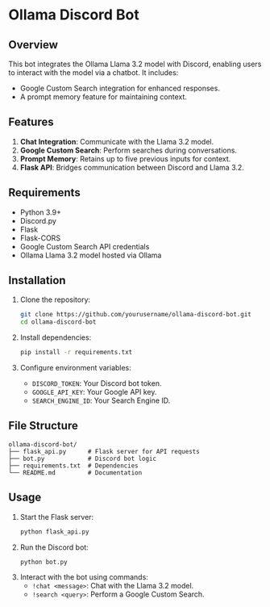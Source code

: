 # Ollama Discord Bot

## Overview
This bot integrates the Ollama Llama 3.2 model with Discord, enabling users to interact with the model via a chatbot. It includes:
- Google Custom Search integration for enhanced responses.
- A prompt memory feature for maintaining context.

## Features
1. **Chat Integration**: Communicate with the Llama 3.2 model.
2. **Google Custom Search**: Perform searches during conversations.
3. **Prompt Memory**: Retains up to five previous inputs for context.
4. **Flask API**: Bridges communication between Discord and Llama 3.2.

## Requirements
- Python 3.9+
- Discord.py
- Flask
- Flask-CORS
- Google Custom Search API credentials
- Ollama Llama 3.2 model hosted via Ollama

## Installation
1. Clone the repository:
   ```bash
   git clone https://github.com/yourusername/ollama-discord-bot.git
   cd ollama-discord-bot
   ```

2. Install dependencies:
   ```bash
   pip install -r requirements.txt
   ```

3. Configure environment variables:
   - `DISCORD_TOKEN`: Your Discord bot token.
   - `GOOGLE_API_KEY`: Your Google API key.
   - `SEARCH_ENGINE_ID`: Your Search Engine ID.

## File Structure
```
ollama-discord-bot/
├── flask_api.py      # Flask server for API requests
├── bot.py            # Discord bot logic
├── requirements.txt  # Dependencies
└── README.md         # Documentation
```

## Usage
1. Start the Flask server:
   ```bash
   python flask_api.py
   ```
2. Run the Discord bot:
   ```bash
   python bot.py
   ```
3. Interact with the bot using commands:
   - `!chat <message>`: Chat with the Llama 3.2 model.
   - `!search <query>`: Perform a Google Custom Search.
